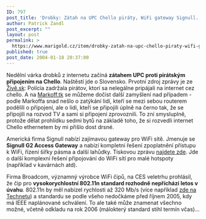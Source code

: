 ```yaml
---
ID: 797
post_title: 'Drobky: Zátah na UPC Chello piráty, WiFi gateway Signull. Upgrade na vysoké rychlosti dle 802.11n letos nebude'
author: Patrick Zandl
post_excerpt: ""
layout: post
permalink: >
  https://www.marigold.cz/item/drobky-zatah-na-upc-chello-piraty-wifi-gateway-signull-upgrade-na-vysoke-rychlosti-dle-802-11n-letos-nebude
published: true
post_date: 2004-01-18 20:37:00
---
```

<P>Nedělní várka drobků z internetu začíná <STRONG>zátahem UPC proti pirátským připojením na Chello</STRONG>. Naštěstí jde o Slovensko. Prvotní zdroj zprávy je ze <A href="http://www.zive.sk/Text/Ar.asp?ARI=107531" target=_blank>Živě.sk</A>: Polícia zadržala pirátov, ktorí sa nelegálne pripájali na internet cez chello. A na <A href="http://markoff.szm.sk/m092.htm#upc" target=_blank>Markoff.tk</A> se můžeme dočíst další zamyšlení nad případem - podle Markoffa snad nešlo o zatýkání lidí, kteří se mezi sebou routerem podělili o připojení, ale o lidi, kteří se připojili úplně na černo tak, že se připojili na rozvod TV a sami si připojení zprovoznili. To zní smysluplně, protože dělat prohlídku sedmi bytů na základě toho, že si rozvedli internet Chello ethernetem by mi přišlo dost drsné.</P>
<P>Americká firma Signull nabízí zajímavou gateway pro WiFi sítě. Jmenuje se <STRONG>Signull G2 Access Gateway</STRONG> a nabízí kompletní řešení zpoplatnění přístupu k WiFi, řízení šířky pásma a další lahůdky. Tiskovou zprávu <A href="http://www.signull.com/pressreleases/pr_1-20-04.html" target=_blank>najdete zde</A>. Jde o další komplexní řešení připojování do WiFi sítí pro malé hotspoty (například v kavárnách atd).</P>
<P>Firma Broadcom, významný výrobce WiFi čipů, na CES veletrhu prohlásil, že čip pro <STRONG>vysokorychlostní 802.11n standard rozhodně nepříchází letos v úvahu</STRONG>. 802.11n by měl nabízel rychlosti až 320 Mb/s (více například <A href="http://technet.idnes.cz/hw/hw_sit/IEEE80211n.html" target=_blank>zde na Technetu</A>) a standardu se podle všeho nedočkáme před říjnem 2005, kdy má IEEE naplánované schválení. To ale také může znamenat všechno možné, včetně odkladu na rok 2006 (málokterý standard stihl termín včas)...</P>